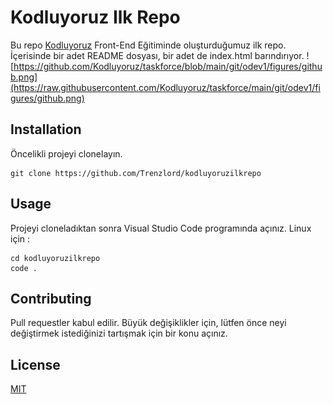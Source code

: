 # Kodluyoruz Ilk Repo
Bu repo [Kodluyoruz](https://www.kodluyoruz.org) Front-End Eğitiminde oluşturduğumuz ilk repo. İçerisinde bir adet README dosyası, bir adet de index.html barındırıyor.
![https://github.com/Kodluyoruz/taskforce/blob/main/git/odev1/figures/github.png](https://raw.githubusercontent.com/Kodluyoruz/taskforce/main/git/odev1/figures/github.png)
## Installation
Öncelikli projeyi clonelayın.
```
git clone https://github.com/Trenzlord/kodluyoruzilkrepo 
```
## Usage
Projeyi cloneladıktan sonra Visual Studio Code programında açınız.
Linux için :

```
cd kodluyoruzilkrepo
code .
```
## Contributing
Pull requestler kabul edilir. Büyük değişiklikler için, lütfen önce neyi değiştirmek istediğinizi tartışmak için bir konu açınız.
## License
[MIT](https://choosealicense.com/licenses/mit/)


